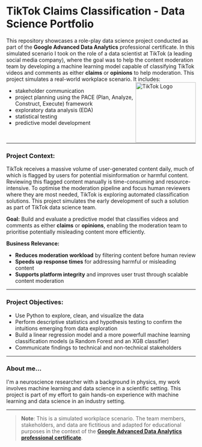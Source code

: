 # TikTok Claims Classification - Data Science Portfolio

This repository showcases a role-play data science project conducted as part of the **Google Advanced Data Analytics** professional certificate. In this simulated scenario I took on the role of a data scientist at TikTok (a leading social media company), where the goal was to help the content moderation team by developing a machine learning model capable of classifying TikTok videos and comments as either **claims** or **opinions** to help moderation.
This project simulates a real-world workplace scenario. It includes:
<br>
<img src="https://github.com/user-attachments/assets/e8540666-a35e-4621-b4ac-ff247eba2a9e" alt="TikTok Logo" width="160" align="right"/>
- stakeholder communication  
- project planning using the PACE (Plan, Analyze, Construct, Execute) framework  
- exploratory data analysis (EDA)  
- statistical testing
- predictive model development  
<br>

---

### Project Context:
TikTok receives a massive volume of user-generated content daily, much of which is flagged by users for potential misinformation or harmful content. Reviewing this flagged content manually is time-consuming and resource-intensive.
To optimise the moderation pipeline and focus human reviewers where they are most needed, TikTok is exploring automated classification solutions. This project simulates the early development of such a solution as part of TikTok data science team.

**Goal:** Build and evaluate a predictive model that classifies videos and comments as either **claims** or **opinions**, enabling the moderation team to prioritise potentially misleading content more efficiently.

**Business Relevance:**
- **Reduces moderation workload** by filtering content before human review  
- **Speeds up response times** for addressing harmful or misleading content  
- **Supports platform integrity** and improves user trust through scalable content moderation
---

### Project Objectives:
- Use Python to explore, clean, and visualize the data
- Perform descriptive statistics and hypothesis testing to confirm the intuitions emerging from data exploration
- Build a linear regression model and a more powerfull machine learning classification models (a Random Forest and an XGB classifier)
- Communicate findings to technical and non-technical stakeholders
---

### About me...
I'm a neuroscience researcher with a background in physics, my work involves machine learning and data science in a scientific setting. 
This project is part of my effort to gain hands-on experience with machine learning and data science in an industry setting.

---
> **Note**: This is a simulated workplace scenario. The team members, stakeholders, and data are fictitious and adapted for educational purposes in the context of the [**Google Advanced Data Analytics professional certificate**](https://www.coursera.org/account/accomplishments/professional-cert/KYPQQE9V1YBX).
